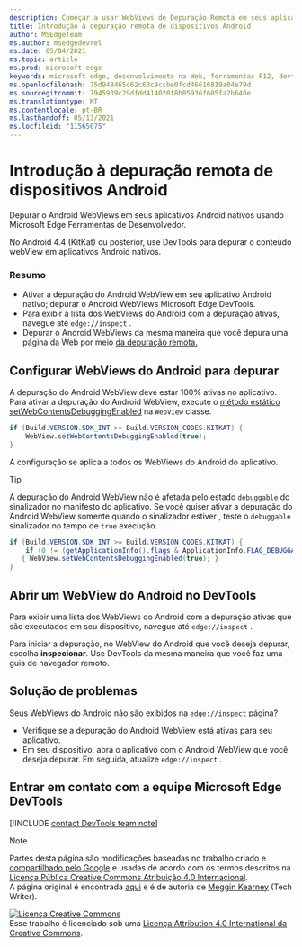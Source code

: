 ```yaml
---
description: Começar a usar WebViews de Depuração Remota em seus aplicativos Android nativos usando Microsoft Edge Ferramentas de Desenvolvedor.
title: Introdução à depuração remota de dispositivos Android
author: MSEdgeTeam
ms.author: msedgedevrel
ms.date: 05/04/2021
ms.topic: article
ms.prod: microsoft-edge
keywords: microsoft edge, desenvolvimento na Web, ferramentas F12, devtools
ms.openlocfilehash: 75d948465c62c63c9ccbe0fcd46616819a04e79d
ms.sourcegitcommit: 7945939c29dfdd414020f8b05936f605fa2b640e
ms.translationtype: MT
ms.contentlocale: pt-BR
ms.lasthandoff: 05/13/2021
ms.locfileid: "11565075"
---
```

<!-- Copyright Meggin Kearney 

   Licensed under the Apache License, Version 2.0 (the "License");
   you may not use this file except in compliance with the License.
   You may obtain a copy of the License at

       http://www.apache.org/licenses/LICENSE-2.0

   Unless required by applicable law or agreed to in writing, software
   distributed under the License is distributed on an "AS IS" BASIS,
   WITHOUT WARRANTIES OR CONDITIONS OF ANY KIND, either express or implied.
   See the License for the specific language governing permissions and
   limitations under the License.  -->  
# <a name="get-started-with-remote-debugging-android-webviews"></a>Introdução à depuração remota de dispositivos Android  

Depurar o Android WebViews em seus aplicativos Android nativos usando Microsoft Edge Ferramentas de Desenvolvedor.  

No Android 4.4 \(KitKat\) ou posterior, use DevTools para depurar o conteúdo webView em aplicativos Android nativos.  

### <a name="summary"></a>Resumo  

*   Ativar a depuração do Android WebView em seu aplicativo Android nativo; depurar o Android WebViews Microsoft Edge DevTools.  
*   Para exibir a lista dos WebViews do Android com a depuração ativas, navegue até `edge://inspect` .  
*   Depurar o Android WebViews da mesma maneira que você depura uma página da Web por meio [da depuração remota.][RemoteDebuggingGettingStarted]  

## <a name="configure-android-webviews-to-debug"></a>Configurar WebViews do Android para depurar  

A depuração do Android WebView deve estar 100% ativas no aplicativo.  Para ativar a depuração do Android WebView, execute o [método estático setWebContentsDebuggingEnabled][AndroidDeveloperWebViewsSetWebContentsDebuggingEnabled] na `WebView` classe.  

```java
if (Build.VERSION.SDK_INT >= Build.VERSION_CODES.KITKAT) {
    WebView.setWebContentsDebuggingEnabled(true);
}
```  

A configuração se aplica a todos os WebViews do Android do aplicativo.  

> [!TIP]
> A depuração do Android WebView não é afetada pelo estado `debuggable` do sinalizador no manifesto do aplicativo.  Se você quiser ativar a depuração do Android WebView somente quando o sinalizador estiver , teste o `debuggable` sinalizador no tempo de `true` execução.  
> 
> ```java
> if (Build.VERSION.SDK_INT >= Build.VERSION_CODES.KITKAT) {
>     if (0 != (getApplicationInfo().flags & ApplicationInfo.FLAG_DEBUGGABLE))
>    { WebView.setWebContentsDebuggingEnabled(true); }
> }
> ```  

## <a name="open-an-android-webview-in-devtools"></a>Abrir um WebView do Android no DevTools  

Para exibir uma lista dos WebViews do Android com a depuração ativas que são executados em seu dispositivo, navegue até `edge://inspect` .  

Para iniciar a depuração, no WebView do Android que você deseja depurar, escolha **inspecionar**.  Use DevTools da mesma maneira que você faz uma guia de navegador remoto.  

<!--
:::image type="complex" source=".images/webview-debugging.msft.png" alt-text="Inspecting elements in an Android WebView" lightbox=".images/webview-debugging.msft.png":::
   Inspecting elements in an Android WebView  
:::image-end:::  

The gray graphics listed with the Android WebView represent its size and position relative to the screen of the device.  If your Android WebViews have titles set, the titles are listed as well.  
-->  

## <a name="troubleshoot"></a>Solução de problemas  

Seus WebViews do Android não são exibidos na `edge://inspect` página?  

*   Verifique se a depuração do Android WebView está ativas para seu aplicativo.  
*   Em seu dispositivo, abra o aplicativo com o Android WebView que você deseja depurar.  Em seguida, atualize `edge://inspect` .  

## <a name="getting-in-touch-with-the-microsoft-edge-devtools-team"></a>Entrar em contato com a equipe Microsoft Edge DevTools  

[!INCLUDE [contact DevTools team note](../includes/contact-devtools-team-note.md)]  

<!-- links -->  

[RemoteDebuggingGettingStarted]: ./index.md "Introdução com dispositivos Android de depuração remota | Microsoft Docs"  

[AndroidDeveloperWebViewsSetWebContentsDebuggingEnabled]: https://developer.android.com/reference/android/webkit/WebView.html#setWebContentsDebuggingEnabled(boolean) "setWebContentsDebuggingEnabled - WebView | Desenvolvedores Android"  

> [!NOTE]
> Partes desta página são modificações baseadas no trabalho criado e [compartilhado pelo Google][GoogleSitePolicies] e usadas de acordo com os termos descritos na [Licença Pública Creative Commons Atribuição 4.0 Internacional][CCA4IL].  
> A página original é encontrada [aqui](https://developers.google.com/web/tools/chrome-devtools/remote-debugging/webviews) e é de autoria de [Meggin Kearney][MegginKearney] \(Tech Writer\).  

[![Licença Creative Commons][CCby4Image]][CCA4IL]  
Esse trabalho é licenciado sob uma [Licença Attribution 4.0 International da Creative Commons][CCA4IL].  

[CCA4IL]: http://creativecommons.org/licenses/by/4.0  
[CCby4Image]: https://i.creativecommons.org/l/by/4.0/88x31.png  
[GoogleSitePolicies]: https://developers.google.com/terms/site-policies  
[KayceBasques]: https://developers.google.com/web/resources/contributors#kayce-basques  
[MegginKearney]: https://developers.google.com/web/resources/contributors#meggin-kearney  
